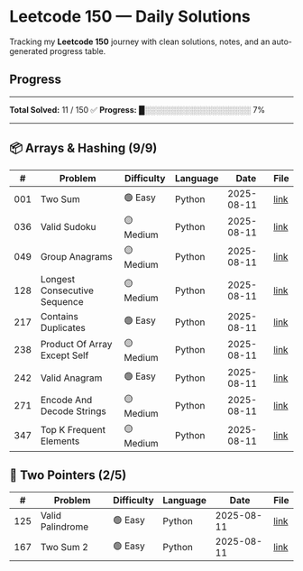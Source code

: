 # Leetcode 150 — Daily Solutions

Tracking my **Leetcode 150** journey with clean solutions, notes, and an auto-generated progress table.

## Progress
---

<!-- AUTOGEN:START -->
**Total Solved:** 11 / 150 ✅
**Progress:** █░░░░░░░░░░░░░░░░░░░ 7%

---

## 📦 Arrays & Hashing (9/9)
| # | Problem | Difficulty | Language | Date | File |
|---|---------|------------|----------|------|------|
| 001 | Two Sum | 🟢 Easy | Python | 2025-08-11 | [link](01-arrays_hashing/LC001-two-sum.py) |
| 036 | Valid Sudoku | 🟡 Medium | Python | 2025-08-11 | [link](01-arrays_hashing/LC036-valid-sudoku.py) |
| 049 | Group Anagrams | 🟡 Medium | Python | 2025-08-11 | [link](01-arrays_hashing/LC049-group-anagrams.py) |
| 128 | Longest Consecutive Sequence | 🟡 Medium | Python | 2025-08-11 | [link](01-arrays_hashing/LC128-Longest-Consecutive-Sequence.py) |
| 217 | Contains Duplicates | 🟢 Easy | Python | 2025-08-11 | [link](01-arrays_hashing/LC217-contains-duplicates.py) |
| 238 | Product Of Array Except Self | 🟡 Medium | Python | 2025-08-11 | [link](01-arrays_hashing/LC238-Product-Of-Array-Except-Self.py) |
| 242 | Valid Anagram | 🟢 Easy | Python | 2025-08-11 | [link](01-arrays_hashing/LC242-valid-anagram.py) |
| 271 | Encode And Decode Strings | 🟡 Medium | Python | 2025-08-11 | [link](01-arrays_hashing/LC271-Encode-and-Decode-Strings.py) |
| 347 | Top K Frequent Elements | 🟡 Medium | Python | 2025-08-11 | [link](01-arrays_hashing/LC347-Top-K-Frequent-Elements.py) |

## 🔄 Two Pointers (2/5)
| # | Problem | Difficulty | Language | Date | File |
|---|---------|------------|----------|------|------|
| 125 | Valid Palindrome | 🟢 Easy | Python | 2025-08-11 | [link](02-two_pointers/LC125-valid-palindrome.py) |
| 167 | Two Sum 2 | 🟢 Easy | Python | 2025-08-11 | [link](02-two_pointers/LC167-two-sum-2.py) |

<!-- AUTOGEN:END -->
